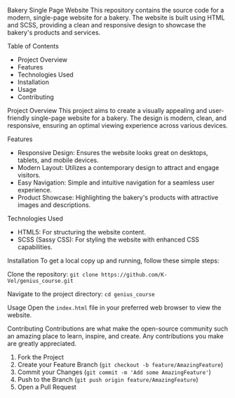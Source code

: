 Bakery Single Page Website
This repository contains the source code for a modern, single-page website for a bakery. The website is built using HTML and SCSS, providing a clean and responsive design to showcase the bakery's products and services.

Table of Contents
- Project Overview
- Features
- Technologies Used
- Installation
- Usage
- Contributing

Project Overview
This project aims to create a visually appealing and user-friendly single-page website for a bakery. The design is modern, clean, and responsive, ensuring an optimal viewing experience across various devices.

Features
- Responsive Design: Ensures the website looks great on desktops, tablets, and mobile devices.
- Modern Layout: Utilizes a contemporary design to attract and engage visitors.
- Easy Navigation: Simple and intuitive navigation for a seamless user experience.
- Product Showcase: Highlighting the bakery's products with attractive images and descriptions.

Technologies Used
- HTML5: For structuring the website content.
- SCSS (Sassy CSS): For styling the website with enhanced CSS capabilities.

Installation
To get a local copy up and running, follow these simple steps:

Clone the repository:
`git clone https://github.com/K-Vel/genius_course.git`

Navigate to the project directory:
`cd genius_course`

Usage
Open the `index.html` file in your preferred web browser to view the website.

Contributing
Contributions are what make the open-source community such an amazing place to learn, inspire, and create. Any contributions you make are greatly appreciated.

1. Fork the Project
2. Create your Feature Branch (`git checkout -b feature/AmazingFeature`)
3. Commit your Changes (`git commit -m 'Add some AmazingFeature'`)
4. Push to the Branch (`git push origin feature/AmazingFeature`)
5. Open a Pull Request
